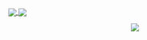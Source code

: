 <a href="https://github.com/fekenzofugi">
   <img align="center" src="https://github-readme-stats.vercel.app/api?username=fekenzofugi&show_icons=true&theme=dark&line_height=33&include_all_commits=true"/>
</a> 
<a href="https://github.com/fekenzofugi">
   <img align="center" src="https://github-readme-streak-stats.herokuapp.com/?user=fekenzofugi&theme=dark&line_height=20"/>
</a>
<p align="center"> 
  <a href="https://github.com/fekenzofugi">
    <img align="center" src="https://github-readme-stats.vercel.app/api/top-langs/?username=fekenzofugi&langs_count=100&theme=dark" />
  </a> 
</p>

